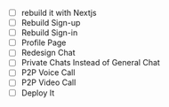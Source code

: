 * [ ] rebuild it with Nextjs
* [ ] Rebuild Sign-up
* [ ] Rebuild Sign-in
* [ ] Profile Page
* [ ] Redesign Chat
* [ ] Private Chats Instead of General Chat
* [ ] P2P Voice Call
* [ ] P2P Video Call
* [ ] Deploy It
